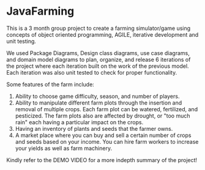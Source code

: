 # JavaFarming
This is a 3 month group project to create a farming simulator/game using concepts of object oriented programming, AGILE, iterative development and unit testing.

We used Package Diagrams, Design class diagrams, use case diagrams, and domain model diagrams to plan, organize, and release 6 iterations of the project where each iteration built on the work of the previous model. Each iteration was also unit tested to check for proper functionality. 

Some features of the farm include:
1. Ability to choose game difficulty, season, and number of players.
2. Ability to manipulate different farm plots through the insertion and removal of multiple crops. Each farm plot can be watered, fertilized, and pesticized. The farm plots also are affected by drought, or "too much rain" each having a particular impact on the crops. 
3. Having an inventory of plants and seeds that the farmer owns.
4. A market place where you can buy and sell a certain number of crops and seeds based on your income. You can hire farm workers to increase your yields as well as farm machinery. 


Kindly refer to the DEMO VIDEO for a more indepth summary of the project!
